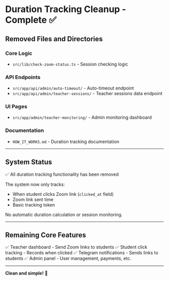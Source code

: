 # Duration Tracking Cleanup - Complete ✅

## Removed Files and Directories

### Core Logic

- `src/lib/check-zoom-status.ts` - Session checking logic

### API Endpoints

- `src/app/api/admin/auto-timeout/` - Auto-timeout endpoint
- `src/app/api/admin/teacher-sessions/` - Teacher sessions data endpoint

### UI Pages

- `src/app/admin/teacher-monitoring/` - Admin monitoring dashboard

### Documentation

- `HOW_IT_WORKS.md` - Duration tracking documentation

---

## System Status

✅ All duration tracking functionality has been removed

The system now only tracks:

- When student clicks Zoom link (`clicked_at` field)
- Zoom link sent time
- Basic tracking token

No automatic duration calculation or session monitoring.

---

## Remaining Core Features

✅ Teacher dashboard - Send Zoom links to students
✅ Student click tracking - Records when clicked
✅ Telegram notifications - Sends links to students
✅ Admin panel - User management, payments, etc.

---

**Clean and simple!** 🎉
